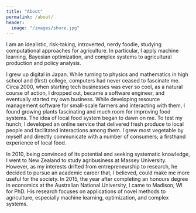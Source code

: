 ```yaml
---
title: "About"
permalink: /about/
header:
  image: "/images/shore.jpg"
---
```


I am an idealistic, risk-taking, introverted, nerdy foodie, studying computational approaches for agriculture. In particular, I apply machine learning, Bayesian optimization, and complex systems to agricultural production and policy analysis.

I grew up digital in Japan. While turning to physics and mathematics in high school and (first) college, computers had never ceased to fascinate me. Circa 2000, when starting tech businesses was ever so cool, as a natural course of action, I dropped out, became a software engineer, and eventually started my own business. While developing resource management software for small-scale farmers and interacting with them, I found growing plants fascinating and much room for improving food systems. The idea of local food system began to dawn on me. To test my hunch, I developed an online service that delivered fresh produce to local people and facilitated interactions among them. I grew most vegetable by myself and directly communicate with a number of consumers; a firsthand experience of local food.

In 2010, being convinced of its potential and seeking systematic knowledge, I went to New Zealand to study agribusiness at Massey University. However, as my interests drifted from entrepreneurship to research, he decided to pursue an academic career that, I believed, could make me more useful for the society. In 2015, the year after completing an honours degree in economics at the Australian National University, I came to Madison, WI for PhD. His research focuses on applications of novel methods to agriculture, especially machine learning, optimization, and complex systems.
